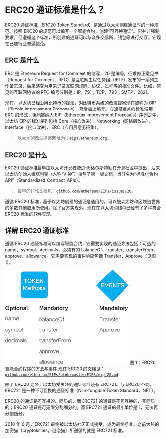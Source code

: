 # ERC20 通证标准是什么？

ERC20 通证标准（ERC20 Token Standard）是通过以太坊创建通证时的一种规范。按照 ERC20 的规范可以编写一个智能合约，创建“可互换通证”。它并非强制要求，但遵循这个标准，所创建的通证可以与众多交易所、钱包等进行交互，它现在已被行业普遍接受。

## ERC 是什么

ERC 是 Ethereum Request for Comment 的缩写，20 是编号。征求修正意见书（Request for Comment，RFC）是互联网工程任务组（IETF）发布的一系列工作备忘录，后来演变为用来记录互联网规范、协议、过程等的标准文件。比如，常见的互联网协议的 RFC 编号分别是：IP，791；TCP，793；SMTP，2821。

现在，以太坊已经沿用比特币的提法，对比特币系统的改进提案现在被称为 BIP（Bitcoin Improvement Proposals），然后加上编号。与通证相关的标准沿用 ERC 的形式，但均被纳入 EIP（Ethereum Improvement Proposals）序列之中，以太坊 EIP 的标准序列包括 Core（核心改进）、Networking（网络层改进）、Interface（接口改进）、ERC（应用层意见征集）。

> 以太坊的改进提案网址为：[`eips.ethereum.org`](https://eips.ethereum.org)。

## ERC20 是什么

ERC20 通证标准最早由以太坊开发者费边·沃格尔斯特勒在开源社区中提出，后来以太坊创始人维塔利克（人称“V 神”）撰写了第一版文档，当时名为“标准化合约 API”（Standardized_Contract_APIs）。

> 最早的讨论文档见：[`github.com/ethereum/EIPs/issues/20`](https://github.com/ethereum/EIPs/issues/20)。

遵循 ERC20 标准，基于以太坊创建的通证是通用的，可以被以太坊和区块链世界的多数其他应用所使用。除了官方实现外，现在在以太坊网络中已经有了多种符合 ERC20 标准的软件实现。

## 详解 ERC20 通证标准

遵循 ERC20 通证标准可以编写智能合约。它需要实现的通证方法包括：可选的 name、symbol、decimals，必须有的 balanceOf、transfer、transferFrom、approve、allowance。它需要实现的事件响应包括 Transfer、Approve（见图 1）。

![ERC20 智能合约程序的方法与事件](img/94bc5b33e3fe8f1925a761e4fd2d3e10.jpg)
图 1：ERC20 智能合约程序的方法与事件
现在 ERC20 的文档见：[`github.com/ethereum/EIPs/blob/master/EIPS/eip-20.md`](https://github.com/ethereum/EIPs/blob/master/EIPS/eip-20.md)

除了 ERC20 之外，以太坊受关注的通证标准还有 ERC721。与 ERC20 不同，ERC721 是一种不可互换的通证标准（Non-fungible Token Standard，NFT）。

ERC20 的通证是可互换的、同质的，而 ERC721 的通证是不可互换的、非同质的；ERC20 通证是可无限分割细分的，而 ERC721 通证的最小单位是 1，无法再分割细分。

2018 年 6 月，ERC721 最终被以太坊社区正式接受，成为最终标准。之前大热的加密猫（cryptokitties，谜恋猫）所遵循的就是 ERC721 标准。
